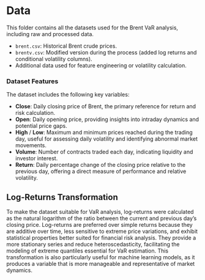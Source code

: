 # Data

This folder contains all the datasets used for the Brent VaR analysis, including raw and processed data.  
- `brent.csv`: Historical Brent crude prices.
- `brentv.csv`: Modified version during the process (added log returns and conditional volatility columns).
- Additional data used for feature engineering or volatility calculation.  

### Dataset Features

The dataset includes the following key variables:

- **Close**: Daily closing price of Brent, the primary reference for return and risk calculation.  
- **Open**: Daily opening price, providing insights into intraday dynamics and potential price gaps.  
- **High** / **Low**: Maximum and minimum prices reached during the trading day, useful for assessing daily volatility and identifying abnormal market movements.  
- **Volume**: Number of contracts traded each day, indicating liquidity and investor interest.  
- **Return**: Daily percentage change of the closing price relative to the previous day, offering a direct measure of performance and relative volatility.

## Log-Returns Transformation

To make the dataset suitable for VaR analysis, log-returns were calculated as the natural logarithm of the ratio between the current and previous day’s closing price.
Log-returns are preferred over simple returns because they are additive over time, less sensitive to extreme price variations, and exhibit statistical properties better suited for financial risk analysis. They provide a more stationary series and reduce heteroscedasticity, facilitating the modeling of extreme quantiles essential for VaR estimation. This transformation is also particularly useful for machine learning models, as it produces a variable that is more manageable and representative of market dynamics.

